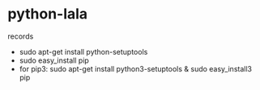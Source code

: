 # python-lala
records

* sudo apt-get install python-setuptools
* sudo easy_install pip
* for pip3: sudo apt-get install python3-setuptools & sudo easy_install3 pip
